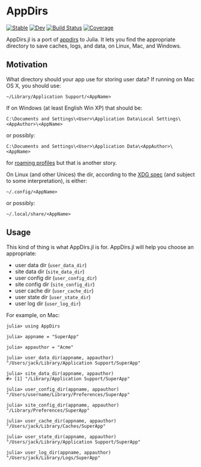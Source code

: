 # AppDirs

[![Stable](https://img.shields.io/badge/docs-stable-blue.svg)](https://JackDunnNZ.github.io/AppDirs.jl/stable)
[![Dev](https://img.shields.io/badge/docs-dev-blue.svg)](https://JackDunnNZ.github.io/AppDirs.jl/dev)
[![Build Status](https://github.com/JackDunnNZ/AppDirs.jl/actions/workflows/CI.yml/badge.svg?branch=main)](https://github.com/JackDunnNZ/AppDirs.jl/actions/workflows/CI.yml?query=branch%3Amain)
[![Coverage](https://codecov.io/gh/JackDunnNZ/AppDirs.jl/branch/main/graph/badge.svg)](https://codecov.io/gh/JackDunnNZ/AppDirs.jl)

AppDirs.jl is a port of
[appdirs](https://github.com/ActiveState/appdirs) to Julia. It lets you find
the appropriate directory to save caches, logs, and data, on Linux, Mac,
and Windows.

## Motivation

What directory should your app use for storing user data? If running on
Mac OS X, you should use:

    ~/Library/Application Support/<AppName>

If on Windows (at least English Win XP) that should be:

    C:\Documents and Settings\<User>\Application Data\Local Settings\<AppAuthor>\<AppName>

or possibly:

    C:\Documents and Settings\<User>\Application Data\<AppAuthor>\<AppName>

for [roaming
profiles](https://docs.microsoft.com/en-us/previous-versions/windows/it-pro/windows-vista/cc766489(v=ws.10))
but that is another story.

On Linux (and other Unices) the dir, according to the [XDG
spec](https://specifications.freedesktop.org/basedir-spec/basedir-spec-latest.html)
(and subject to some interpretation), is either:

    ~/.config/<AppName>

or possibly:

    ~/.local/share/<AppName>

## Usage

This kind of thing is what AppDirs.jl is for. AppDirs.jl will help you
choose an appropriate:

-   user data dir (`user_data_dir`)
-   site data dir (`site_data_dir`)
-   user config dir (`user_config_dir`)
-   site config dir (`site_config_dir`)
-   user cache dir (`user_cache_dir`)
-   user state dir (`user_state_dir`)
-   user log dir (`user_log_dir`)

For example, on Mac:

```julia-repl
julia> using AppDirs

julia> appname = "SuperApp"

julia> appauthor = "Acme"

julia> user_data_dir(appname, appauthor)
"/Users/jack/Library/Application Support/SuperApp"

julia> site_data_dir(appname, appauthor)
#> [1] "/Library/Application Support/SuperApp"

julia> user_config_dir(appname, appauthor)
"/Users/username/Library/Preferences/SuperApp"

julia> site_config_dir(appname, appauthor)
"/Library/Preferences/SuperApp"

julia> user_cache_dir(appname, appauthor)
"/Users/jack/Library/Caches/SuperApp"

julia> user_state_dir(appname, appauthor)
"/Users/jack/Library/Application Support/SuperApp"

julia> user_log_dir(appname, appauthor)
"/Users/jack/Library/Logs/SuperApp"
```
